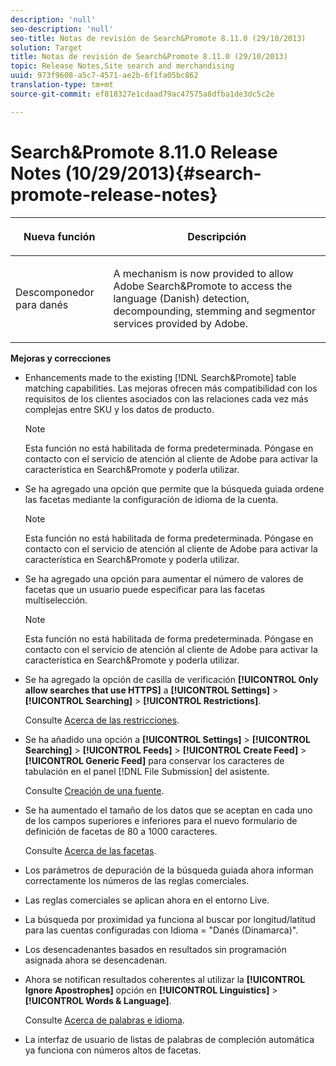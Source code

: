 ```yaml
---
description: 'null'
seo-description: 'null'
seo-title: Notas de revisión de Search&Promote 8.11.0 (29/10/2013)
solution: Target
title: Notas de revisión de Search&Promote 8.11.0 (29/10/2013)
topic: Release Notes,Site search and merchandising
uuid: 973f9608-a5c7-4571-ae2b-6f1fa05bc862
translation-type: tm+mt
source-git-commit: ef818327e1cdaad79ac47575a8dfba1de3dc5c2e

---
```



# Search&amp;Promote 8.11.0 Release Notes (10/29/2013){#search-promote-release-notes}

<table> 
 <thead> 
  <tr> 
   <th colname="col1" class="entry"> <p>Nueva función </p> </th> 
   <th colname="col2" class="entry"> <p>Descripción </p> </th> 
  </tr> 
 </thead>
 <tbody> 
  <tr> 
   <td colname="col1"> <p> Descomponedor para danés </p> </td> 
   <td colname="col2"> <p> A mechanism is now provided to allow <span class="keyword"> Adobe Search&amp;Promote</span> to access the language (Danish) detection, decompounding, stemming and segmentor services provided by Adobe. </p> </td> 
  </tr> 
 </tbody> 
</table>

**Mejoras y correcciones**

* Enhancements made to the existing [!DNL Search&Promote] table matching capabilities. Las mejoras ofrecen más compatibilidad con los requisitos de los clientes asociados con las relaciones cada vez más complejas entre SKU y los datos de producto.

   >[!NOTE]
   >
   >Esta función no está habilitada de forma predeterminada. Póngase en contacto con el servicio de atención al cliente de Adobe para activar la característica en Search&amp;Promote y poderla utilizar.

* Se ha agregado una opción que permite que la búsqueda guiada ordene las facetas mediante la configuración de idioma de la cuenta.

   >[!NOTE]
   Esta función no está habilitada de forma predeterminada. Póngase en contacto con el servicio de atención al cliente de Adobe para activar la característica en Search&amp;Promote y poderla utilizar.

* Se ha agregado una opción para aumentar el número de valores de facetas que un usuario puede especificar para las facetas multiselección.

   >[!NOTE]
   Esta función no está habilitada de forma predeterminada. Póngase en contacto con el servicio de atención al cliente de Adobe para activar la característica en Search&amp;Promote y poderla utilizar.

* Se ha agregado la opción de casilla de verificación **[!UICONTROL Only allow searches that use HTTPS]** a **[!UICONTROL Settings]** > **[!UICONTROL Searching]** > **[!UICONTROL Restrictions]**.

   Consulte [Acerca de las restricciones](../c-about-settings-menu/c-about-searching-menu.md#concept_B5B527E04EBF4E9AB5956EEF881DDBF1).

* Se ha añadido una opción a **[!UICONTROL Settings]** > **[!UICONTROL Searching]** > **[!UICONTROL Feeds]** > **[!UICONTROL Create Feed]** > **[!UICONTROL Generic Feed]** para conservar los caracteres de tabulación en el panel [!DNL File Submission] del asistente.

   Consulte [Creación de una fuente](../c-about-settings-menu/c-about-searching-menu.md#task_63179C1FC359497483CD6CE13FD1C250).

* Se ha aumentado el tamaño de los datos que se aceptan en cada uno de los campos superiores e inferiores para el nuevo formulario de definición de facetas de 80 a 1000 caracteres.

   Consulte [Acerca de las facetas](../c-about-design-menu/c-about-facets.md#concept_FA912B3B41EE493DB2F492D188457FF5).

* Los parámetros de depuración de la búsqueda guiada ahora informan correctamente los números de las reglas comerciales.
* Las reglas comerciales se aplican ahora en el entorno Live.
* La búsqueda por proximidad ya funciona al buscar por longitud/latitud para las cuentas configuradas con Idioma = &quot;Danés (Dinamarca)&quot;.
* Los desencadenantes basados en resultados sin programación asignada ahora se desencadenan.
* Ahora se notifican resultados coherentes al utilizar la **[!UICONTROL Ignore Apostrophes]** opción en **[!UICONTROL Linguistics]** > **[!UICONTROL Words & Language]**.

   Consulte [Acerca de palabras e idioma](../c-about-linguistics-menu/c-about-words-and-language.md#concept_CEB4B9576F3C4E2EB87B352EEC738D79).

* La interfaz de usuario de listas de palabras de compleción automática ya funciona con números altos de facetas.

